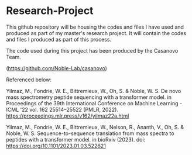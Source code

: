 # Research-Project
This github repository will be housing the codes and files I have used and produced as part of my master's research project. 
It will contain the codes and files I produced as part of this process.

The code used during this project has been produced by the Casanovo Team.

(https://github.com/Noble-Lab/casanovo)



Referenced below:

Yilmaz, M., Fondrie, W. E., Bittremieux, W., Oh, S. & Noble, W. S. De novo mass spectrometry peptide sequencing with a transformer model. in Proceedings of the 39th International Conference on Machine Learning - ICML '22 vol. 162 25514–25522 (PMLR, 2022). https://proceedings.mlr.press/v162/yilmaz22a.html


Yilmaz, M., Fondrie, W. E., Bittremieux, W., Nelson, R., Ananth, V., Oh, S. & Noble, W. S. Sequence-to-sequence translation from mass spectra to peptides with a transformer model. in bioRxiv (2023).
doi: https://doi.org/10.1101/2023.01.03.522621
